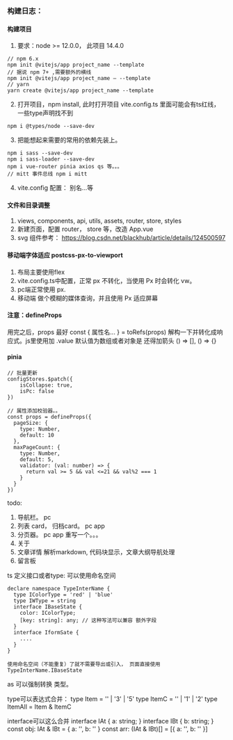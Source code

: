 ### 构建日志：
#### 构建项目
1. 要求：node >= 12.0.0， 此项目 14.4.0
```
// npm 6.x
npm init @vitejs/app project_name --template
// 据说 npm 7+ ,需要额外的横线
npm init @vitejs/app project_name – --template
// yarn
yarn create @vitejs/app project_name --template
```
2. 打开项目，npm install, 此时打开项目 vite.config.ts 里面可能会有ts红线， 一些type声明找不到
```
npm i @types/node --save-dev
```
3. 把能想起来需要的常用的依赖先装上。
```
npm i sass --save-dev
npm i sass-loader --save-dev
npm i vue-router pinia axios qs 等。。。
// mitt 事件总线 npm i mitt
```
4. vite.config 配置： 别名...等
#### 文件和目录调整
1. views, components, api, utils, assets, router, store, styles
2. 新建页面，配置 router， store 等，改造 App.vue
3. svg 组件参考： https://blog.csdn.net/blackhub/article/details/124500597

#### 移动端字体适应 postcss-px-to-viewport
1. 布局主要使用flex
2. vite.config.ts中配置，正常 px 不转化，当使用 Px 时会转化 vw。
3. pc端正常使用 px.
4. 移动端 做个模糊的媒体查询，并且使用 Px 适应屏幕

#### 注意：defineProps
用完之后，props 最好 const { 属性名... } = toRefs(props) 解构一下并转化成响应式。js里使用加 .value
默认值为数组或者对象是 还得加箭头 () => [], () => {}

#### pinia
```
// 批量更新
configStores.$patch({
    isCollapse: true,
    isPc: false
})
```
```
// 属性添加校验器。。
const props = defineProps({
  pageSize: {
    type: Number,
    default: 10
  },
  maxPageCount: {
    type: Number,
    default: 5,
    validator: (val: number) => {
      return val >= 5 && val <=21 && val%2 === 1
    }
  }
})
```
todo: 
1. 导航栏。 pc
2. 列表 card， 归档card。 pc app
3. 分页器。 pc app  重写一个。。。
4. 关于
5. 文章详情 解析markdown, 代码块显示，文章大纲导航处理
6. 留言板


ts 定义接口或者type:
可以使用命名空间
```
declare namespace TypeInterName {
  type IColorType = 'red' | 'blue'
  type IWType = string
  interface IBaseState {
    color: IColorType;
    [key: string]: any; // 这种写法可以兼容 额外字段
  }
  interface IformSate {
    ....
  }
}

使用命名空间（不能重复）了就不需要导出或引入， 页面直接使用 TypeInterName.IBaseState
```
as 可以强制转换 类型。

type可以表达式合并：
type Item = '' | '3' | '5'
type ItemC = '' | '1' | '2'
type ItemAll = Item & ItemC

interface可以这么合并
interface IAt {
  a: string;
}
interface IBt {
  b: string;
}
const obj: IAt & IBt = { a: '', b: '' }
const arr: (IAt & IBt)[] = [{ a: '', b: '' }]